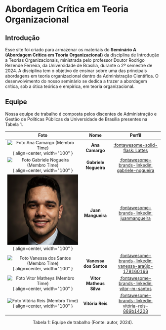 # **Abordagem Crítica em Teoria Organizacional**

## **Introdução**
Esse site foi criado para armazenar os materiais do **Seminário A (Abordagem Crítica em Teoria Organizacional)** da disciplina de Introdução a Teorias Organizacionais, ministrada pelo professor Doutor Rodrigo Rezende Ferreira, da Universidade de Brasília, durante o 2º semestre de 2024. A disciplina tem o objetivo de ensinar sobre uma das principais abordagens em teoria organizacional dentro da Administração Científica. O desenvolvimento do nosso seminário se dedica a trazer a abordagem crítica, sob a ótica teórica e empírica, em teoria organizacional.

## **Equipe**
Nossa equipe de trabalho é composta pelos discentes de Administração e Gestão de Políticas Públicas da Universidade de Brasília presentes na Tabela 1.

<center>

| Foto        | Nome                                 | Perfil |
| :---------: | :----------------------------------: | :----: |
| ![Foto Ana Camargo (Membro Time)](assets/perfil_ana.jpg){ align=center, width="100" } | **Ana Camargo** | [:fontawesome-solid-flask: Lattes ](http://lattes.cnpq.br/5558976982290791) |
| ![Foto Gabriele Nogueira (Membro Time)](assets/perfil_gabriele.jpg){ align=center, width="100" } | **Gabriele Nogueira** | [:fontawesome-brands-linkedin: gabriele-nogueira](https://www.linkedin.com/in/gabriele-nogueira) |
| ![Foto Juan Mangueira(Membro Time)](assets/perfil_juan.png){ align=center, width="100" } | **Juan Mangueira** | [:fontawesome-brands-linkedin: juanmangueira](https://linkedin.com/in/juanmangueira) |
| ![Foto Vanessa dos Santos (Membro Time)](assets/perfil_vanessa.jpg){ align=center, width="100" } | **Vanessa dos Santos** | [:fontawesome-brands-linkedin: vanessa-araújo-178160166](https://linkedin.com/in/vanessa-araújo-178160166) |      
| ![Foto Vitor Matheys (Membro Time)](assets/perfil_vitor.jpg){ align=center, width="100" } | **Vitor Matheus Silva** | [:fontawesome-brands-linkedin: vitor-m-santos](https://linkedin.com/in/vitor-m-santos) |
| ![Foto Vitória Reis (Membro Time)](assets/perfil_vitoria.jpg){ align=center, width="100" } | **Vitória Reis** | [:fontawesome-brands-linkedin: vitória-reis-889b14208](https://linkedin.com/in/vitória-reis-889b14208) |

</center>
<div style="text-align: center">
<p> Tabela 1: Equipe de trabalho (Fonte: autor, 2024).</p>
</div>